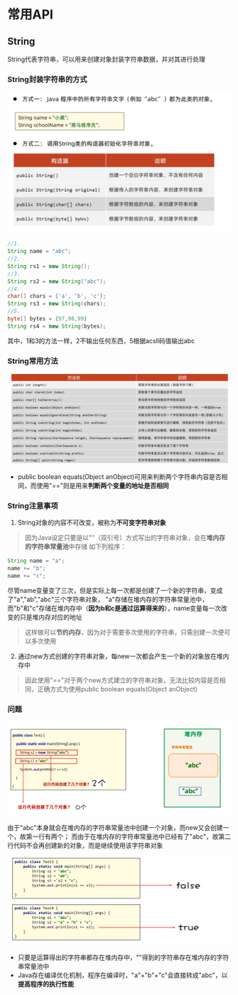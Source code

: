 # 常用API

## String

String代表字符串，可以用来创建对象封装字符串数据，并对其进行处理

### String封装字符串的方式

![](images/2024-03-03-21-51-48.png)

```java
//1.
String name = "abc";
//2.
String rs1 = new String();
//3.
String rs2 = new String("abc");
//4.
char[] chars = {'a', 'b', 'c'};
String rs3 = new String(chars);
//5.
byte[] bytes = {97,98,99}
String rs4 = new String(bytes);
```

其中，1和3的方法一样，2不输出任何东西，5根据acsll码值输出abc

### String常用方法

![](images/2024-03-03-22-29-25.png)

* public boolean equals(Object anObject)可用来判断两个字符串内容是否相同，而使用"=="则是用来**判断两个变量的地址是否相同**

### String注意事项

1. String对象的内容不可改变，被称为**不可变字符串对象**
>因为Java设定只要是以""（双引号）方式写出的字符串对象，会在**堆内存的字符串常量池**中存储
如下列程序：
```java
String name = "a";
name += "b";
name += "c";
```
尽管name变量变了三次，但是实际上每一次都是创建了一个新的字符串，变成了"a","ab","abc"三个字符串对象，
"a"存储在堆内存的字符串常量池中，而"b"和"c"存储在堆内存中（**因为b和c是通过运算得来的**），name变量每一次改变的只是堆内存对应的地址
>这样做可以**节约内存**，因为对于需要多次使用的字符串，只需创建一次便可以多次使用

2. 通过new方式创建的字符串对象，每new一次都会产生一个新的对象放在堆内存中
>因此使用"=="对于两个new方式建立的字符串对象，无法比较内容是否相同，正确方式为使用public boolean equals(Object anObject)

### 问题

![](images/2024-03-04-15-09-20.png)

由于"abc"本身就会在堆内存的字符串常量池中创建一个对象，而new又会创建一个，故第一行有两个；
而由于在堆内存的字符串常量池中已经有了"abc"，故第二行代码不会再创建新的对象，而是继续使用该字符串对象

![](images/2024-03-04-15-15-58.png)

* 只要是运算得出的字符串都存在堆内存中，""得到的字符串存在堆内存的字符串常量池中
* Java存在编译优化机制，程序在编译时，"a"+"b"+"c"会直接转成"abc"，以**提高程序的执行性能**